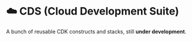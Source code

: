 # ☁️ CDS (Cloud Development Suite)

A bunch of reusable CDK constructs and stacks, still **under development**.

